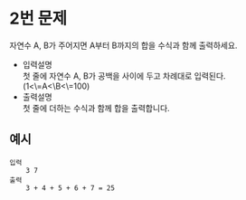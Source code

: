 # 2번 문제

자연수 A, B가 주어지면 A부터 B까지의 합을 수식과 함께 출력하세요.

<ul>
    <li>입력설명<br>
    첫 줄에 자연수 A, B가 공백을 사이에 두고 차례대로 입력된다. (1<\=A<\B<\=100)
    </li>
    <li>출력설명<br>
    첫 줄에 더하는 수식과 함께 합을 출력합니다.
    </li>
</ul>

## 예시
    입력
        3 7
    출력
        3 + 4 + 5 + 6 + 7 = 25